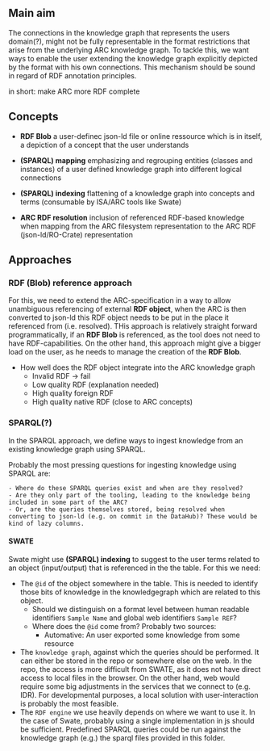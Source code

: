 ## Main aim

The connections in the knowledge graph that represents the users domain(?), might not be fully representable in the format restrictions that arise from the underlying ARC knowledge graph. 
To tackle this, we want ways to enable the user extending the knowledge graph explicitly depicted by the format with his own connections. This mechanism should be sound in regard of RDF annotation principles. 

in short: make ARC more RDF complete 

## Concepts

- **RDF Blob** a user-definec json-ld file or online ressource which is in itself, a depiction of a concept that the user understands

- **(SPARQL) mapping** emphasizing and regrouping entities (classes and instances) of a user defined knowledge graph into different logical connections

- **(SPARQL) indexing** flattening of a knowledge graph into concepts and terms (consumable by ISA/ARC tools like Swate)

- **ARC RDF resolution** inclusion of referenced RDF-based knowledge when mapping from the ARC filesystem representation to the ARC RDF (json-ld/RO-Crate) representation

## Approaches

### RDF (Blob) reference approach

For this, we need to extend the ARC-specification in a way to allow unambiguous referencing of external **RDF object**, when the ARC is then converted to json-ld this RDF object needs to be put in the place it referenced from (i.e. resolved). THis approach is relatively straight forward programmatically, if an **RDF Blob** is referenced, as the tool does not need to have RDF-capabilities. On the other hand, this approach might give a bigger load on the user, as he needs to manage the creation of the **RDF Blob**. 
    
- How well does the RDF object integrate into the ARC knowledge graph
  - Invalid RDF -> fail
  - Low quality RDF (explanation needed)
  - High quality foreign RDF
  - High quality native RDF (close to ARC concepts)

### SPARQL(?)

In the SPARQL approach, we define ways to ingest knowledge from an existing knowledge graph using SPARQL.

Probably the most pressing questions for ingesting knowledge using SPARQL are:

    - Where do these SPARQL queries exist and when are they resolved?
    - Are they only part of the tooling, leading to the knowledge being included in some part of the ARC? 
    - Or, are the queries themselves stored, being resolved when converting to json-ld (e.g. on commit in the DataHub)? These would be kind of lazy columns.

#### SWATE

Swate might use **(SPARQL) indexing** to suggest to the user terms related to an object (input/output) that is referenced in the the table. For this we need:
  - The `@id` of the object somewhere in the table. This is needed to identify those bits of knowledge in the knowledgegraph which are related to this object. 
    - Should we distinguish on a format level between human readable identifiers `Sample Name` and global web identifiers `Sample REF`?
    - Where does the `@id` come from? Probably two sources: 
      - Automative: An user exported some knowledge from some resource
  - The `knowledge graph`, against which the queries should be performed. It can either be stored in the repo or somewhere else on the web. In the repo, the access is more difficult from SWATE, as it does not have direct access to local files in the browser. On the other hand, web would require some big adjustments in the services that we connect to (e.g. IDR). For developmental purposes, a local solution with user-interaction is probably the most feasible.
  - The `RDF engine` we use heavily depends on where we want to use it. In the case of Swate, probably using a single implementation in js should be sufficient. Predefined SPARQL queries could be run against the knowledge graph (e.g.) the sparql files provided in this folder.
